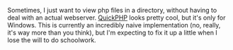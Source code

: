 Sometimes, I just want to view php files in a directory, without having to deal with an actual webserver.  [QuickPHP] looks pretty cool, but it's only for Windows.  This is currently an incredibly naive implementation (no, really, it's way more than you think), but I'm expecting to fix it up a little when I lose the will to do schoolwork.

[QuickPHP]: http://www.zachsaw.co.cc/?pg=quickphp_php_tester_debugger
